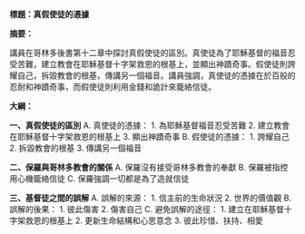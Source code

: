 **標題：真假使徒的憑據**

**摘要：**

講員在哥林多後書第十二章中探討真假使徒的區別。真使徒為了耶穌基督的福音忍受苦難，建立教會在耶穌基督十字架救恩的根基上，並顯出神蹟奇事。假使徒則誇耀自己，拆毀教會的根基，傳講另一個福音。講員強調，真使徒的憑據在於百般的忍耐和神蹟奇事，而假使徒則利用金錢和詭計來籠絡信徒。

**大綱：**

**一、真假使徒的區別**
    A. 真使徒的憑據：
        1. 為耶穌基督福音忍受苦難
        2. 建立教會在耶穌基督十字架救恩的根基上
        3. 顯出神蹟奇事
    B. 假使徒的憑據：
        1. 誇耀自己
        2. 拆毀教會的根基
        3. 傳講另一個福音

**二、保羅與哥林多教會的關係**
    A. 保羅沒有接受哥林多教會的奉獻
    B. 保羅被指控用心機籠絡信徒
    C. 保羅強調一切都是為了造就信徒

**三、基督徒之間的誤解**
    A. 誤解的來源：
        1. 信主前的生命狀況
        2. 世界的價值觀
    B. 誤解的後果：
        1. 彼此傷害
        2. 傷害自己
    C. 避免誤解的途徑：
        1. 建立在耶穌基督十字架救恩的根基上
        2. 更新生命結構和心思意念
        3. 彼此珍惜、扶持、相愛